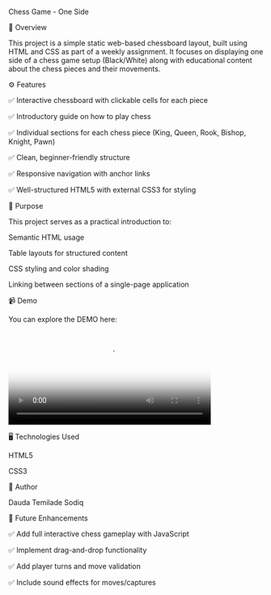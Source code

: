 Chess Game - One Side

📖 Overview

This project is a simple static web-based chessboard layout, built using HTML and CSS as part of a weekly assignment. It focuses on displaying one side of a chess game setup (Black/White) along with educational content about the chess pieces and their movements.

⚙ Features

✅ Interactive chessboard with clickable cells for each piece

✅ Introductory guide on how to play chess

✅ Individual sections for each chess piece (King, Queen, Rook, Bishop, Knight, Pawn)

✅ Clean, beginner-friendly structure

✅ Responsive navigation with anchor links

✅ Well-structured HTML5 with external CSS3 for styling

🎯 Purpose

This project serves as a practical introduction to:

Semantic HTML usage

Table layouts for structured content

CSS styling and color shading

Linking between sections of a single-page application

📹 Demo

You can explore the DEMO here:
        <video width="400" height="200" poster="images/poster.png" controls="controls" >
          <source src="video/chess.webm" type="video/webm">
        </video>

🖥 Technologies Used

HTML5

CSS3

👤 Author

Dauda Temilade Sodiq

📌 Future Enhancements

✅ Add full interactive chess gameplay with JavaScript

✅ Implement drag-and-drop functionality

✅ Add player turns and move validation

✅ Include sound effects for moves/captures